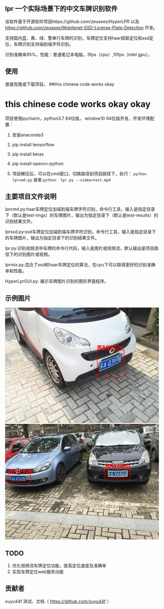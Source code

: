 ## lpr 一个实际场景下的中文车牌识别软件
该软件基于开源软件项目https://github.com/zeusees/HyperLPR 以及 https://github.com/zeusees/Mobilenet-SSD-License-Plate-Detection 开发。

支持国内蓝、黄、绿、警单行车牌的识别，车牌定位支持haar级联定位和ssd定位，车牌识别支持端到端字符识别。

识别准确率95%，性能：普通笔记本电脑，3fps（cpu）,10fps（intel gpu）。

## 使用

直接克隆或下载项目。
##this chinese code works okay

# this chinese code works okay okay
项目使用pycharm，python3.7 64位版， window10 64位版开发，开发环境配置：

1. 安装anaconda3

2. pip install tensorflow
   
3. pip install keras
   
4. pip install opencv-python
   
5. 项目解压后，可以在cmd窗口，切换路径到项目路径下，执行： `python lprcmd.py` 或者 `python  lpr.py --video=test.mp4`
   
## 主要项目文件说明

lprcmd.py:haar车牌定位加端到端车牌字符识别，命令行工具，输入是指定目录下（默认是test-imgs）的车牌图片，输出为指定目录下（默认是test-results）的识别结果文件。

lprssd.py:ssd车牌定位加端到端车牌字符识别，命令行工具，输入是指定目录下的车牌图片，输出为指定目录下的识别结果文件。

lpr.py:识别视频流中车牌的命令行代码，输入是图片或视频流，默认输出是项目路径下的识别图片或视频。

lprmix.py:混合了ssd和haar车牌定位的算法，在cpu下可以取得更好的识别准确率和性能。
   
HyperLprGUI.py: 展示车牌图片识别的图形界面程序。

## 示例图片
![1](./test-results/1.jpg) 
![2](./test-results/3.jpg)

## TODO
1. 优化视频流车牌定位功能，提高定位速度及准确率
2. 实现车牌定位web服务功能

## 贡献者
xuyu44f 测试、文档（ https://github.com/xuyu44f ）

